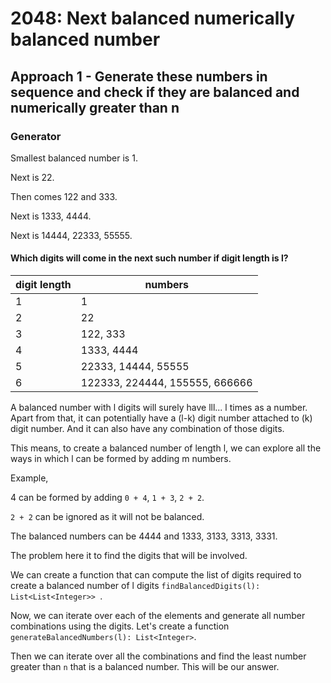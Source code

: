 # 2048: Next balanced numerically balanced number

## Approach 1 - Generate these numbers in sequence and check if they are balanced and numerically greater than n

### Generator

Smallest balanced number is 1.

Next is 22.

Then comes 122 and 333.

Next is 1333, 4444.

Next is 14444, 22333, 55555.

#### Which digits will come in the next such number if digit length is l?

| digit length | numbers                        |
|--------------|--------------------------------|
| 1            | 1                              |
| 2            | 22                             |
| 3            | 122, 333                       |
| 4            | 1333, 4444                     |
| 5            | 22333, 14444, 55555            |
| 6            | 122333, 224444, 155555, 666666 |

A balanced number with l digits will surely have lll... l times as a number.
Apart from that, it can potentially have a (l-k) digit number attached to (k) digit number.
And it can also have any combination of those digits.

This means, to create a balanced number of length l, 
we can explore all the ways in which l can be formed by adding m numbers.

Example, 

4 can be formed by adding `0 + 4`, `1 + 3`, `2 + 2`.

`2 + 2` can be ignored as it will not be balanced.

The balanced numbers can be 4444 and 1333, 3133, 3313, 3331.

The problem here it to find the digits that will be involved.

We can create a function that can compute the list of digits 
required to create a balanced number of l digits `findBalancedDigits(l): List<List<Integer>> `.

Now, we can iterate over each of the elements and generate all number combinations using the digits.
Let's create a function `generateBalancedNumbers(l): List<Integer>`.

Then we can iterate over all the combinations and find the least number greater than `n` that is a balanced number.
This will be our answer.
